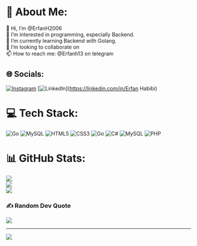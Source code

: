 # 💫 About Me:
👋 Hi, I’m @ErfanH2006<br>👀 I’m interested in programming, especially Backend.<br>🌱 I’m currently learning Backend with Golang.<br>💞️ I’m looking to collaborate on<br>📫 How to reach me: @Erfanh13 on telegram


## 🌐 Socials:
[![Instagram](https://img.shields.io/badge/Instagram-%23E4405F.svg?logo=Instagram&logoColor=white)](https://instagram.com/im_erf2006) [![LinkedIn](https://img.shields.io/badge/LinkedIn-%230077B5.svg?logo=linkedin&logoColor=white)](https://linkedin.com/in/Erfan Habibi) 

# 💻 Tech Stack:
![Go](https://img.shields.io/badge/go-%2300ADD8.svg?style=for-the-badge&logo=go&logoColor=white) ![MySQL](https://img.shields.io/badge/mysql-4479A1.svg?style=for-the-badge&logo=mysql&logoColor=white) ![HTML5](https://img.shields.io/badge/html5-%23E34F26.svg?style=for-the-badge&logo=html5&logoColor=white) ![CSS3](https://img.shields.io/badge/css3-%231572B6.svg?style=for-the-badge&logo=css3&logoColor=white) ![Go](https://img.shields.io/badge/go-%2300ADD8.svg?style=for-the-badge&logo=go&logoColor=white) ![C#](https://img.shields.io/badge/c%23-%23239120.svg?style=for-the-badge&logo=csharp&logoColor=white) ![MySQL](https://img.shields.io/badge/mysql-4479A1.svg?style=for-the-badge&logo=mysql&logoColor=white) ![PHP](https://img.shields.io/badge/php-%23777BB4.svg?style=for-the-badge&logo=php&logoColor=white)
# 📊 GitHub Stats:
![](https://github-readme-stats.vercel.app/api?username=ErfanH2006&theme=dark&hide_border=false&include_all_commits=true&count_private=true)<br/>
![](https://github-readme-streak-stats.herokuapp.com/?user=ErfanH2006&theme=dark&hide_border=false)<br/>
![](https://github-readme-stats.vercel.app/api/top-langs/?username=ErfanH2006&theme=dark&hide_border=false&include_all_commits=true&count_private=true&layout=compact)

### ✍️ Random Dev Quote
![](https://quotes-github-readme.vercel.app/api?type=horizontal&theme=radical)

---
[![](https://visitcount.itsvg.in/api?id=ErfanH2006&icon=5&color=0)](https://visitcount.itsvg.in)

<!-- Proudly created with GPRM ( https://gprm.itsvg.in ) -->
